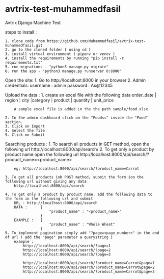 # avtrix-test-muhammedfasil
Avtrix Django Machine Test

steps to install :

    1. clone code from https://github.com/Muhammedfasil/avtrix-test-muhammedfasil.git
    2. go to the cloned folder ( using cd )
    3. install virtual environment ( pipenv or venev )
    4. install the requirements by running "pip install -r requirements.txt"
    5. run migrations - "python3 manage.py migrate"
    6. run the app - "python3 manage.py runserver 0:8000"

Open the site:
    1. Go to http://localhost:8000 in your browser
    2. Admin credentials:
        username : admin
        password : As@12345

Upload the data :
    1. create an excel file with the following data 
        order_date | region | city |category | product | quantity | unit_price

        A sample excel file is added in the the path sample/food.xlsx

    2. In the admin dashboard click on the "Foodss" inside the "Food" section.
    3. Click on Import
    4. Select the file
    5. Click on Submit

Searching products :
    1. To search all products in GET method, open the following url
        http://localhost:8000/api/search/
    2. To get only a product by product name open the following url
        http://localhost:8000/api/search/?product_name=<product_name>

        eg: http://localhost:8000/api/search/?product_name=Carrot
    
    3. To get all products inh POST method, submit the form ion the following url without giving any data
        http://localhost:8000/api/search
    
    4. To get only a product by product name, add the following data to the form in the following url and submit
        URL : http://localhost:8000/api/search
        DATA :      {
                        "product_name" : "<product_name>"
                    }
        EXAMPLE :   {
                        "product_name" : "Whole Wheat"
                    }
    5. To implement pagination simply add "?page=<page_number>" in the end of url ( add the "page" parameter a querystring )
        example :
            http://localhost:8000/api/search/?page=1
            http://localhost:8000/api/search/?page=2
            http://localhost:8000/api/search/?page=3

            http://localhost:8000/api/search/?product_name=Carrot&page=1
            http://localhost:8000/api/search/?product_name=Carrot&page=2
            http://localhost:8000/api/search/?product_name=Carrot&page=3
